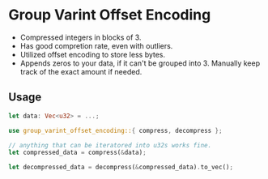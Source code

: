 # Group Varint Offset Encoding

- Compressed integers in blocks of 3.
- Has good compretion rate, even with outliers.
- Utilized offset encoding to store less bytes.
- Appends zeros to your data, if it can't be grouped into 3. Manually keep track of the exact amount if needed.


## Usage

```rust
let data: Vec<u32> = ...;

use group_varint_offset_encoding::{ compress, decompress };

// anything that can be iteratored into u32s works fine.
let compressed_data = compress(&data);

let decompressed_data = decompress(&compressed_data).to_vec();
```
